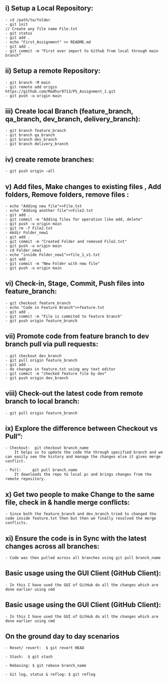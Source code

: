 ## i) Setup a Local Repository:
    - cd /path/to/folder
    - git init
    // Create any file name File.txt
    - git status
    - git add .
    - echo "First_Assignment" >> README.md
    - git add .
    - git commit -m "First ever import to Github from local through main branch”

## ii) Setup a remote Repository:
    - git branch -M main
    - git remote add origin https://github.com/Madhur9713/PS_Assignment_1.git
    - git push -u origin main

## iii) Create local Branch (feature_branch, qa_branch, dev_branch, delivery_branch):
    - git branch feature_branch
    - git branch qa_branch
    - git branch dev_branch
    - git branch delivery_branch

## iv) create remote branches:
    - git push origin –all

## v) Add files, Make changes to existing files , Add folders, Remove folders, remove files :
    - echo "Adding new file">>File.txt
    - echo "Adding another file">>File2.txt
    - git add .
    - git commit -m "Adding files for operation like add, delete"
    - git push -u origin main
    - git rm -f File2.txt
    - mkdir Folder_new1
    - git add .
    - git commit -m "Created Folder and removed File2.txt"
    - git push -u origin main
    - cd Folder_new1
    - echo "inside Folder_new1">>file_1_v1.txt
    - git add .
    - git commit -m "New Folder with new file"
    - git push -u origin main

## vi) Check-in, Stage, Commit, Push files into feature_branch:
    - git checkout feature_branch
    - echo "Code in Feature Branch">>feature.txt
    - git add .
    - git commit -m "File is commited to feature branch"
    - git push origin feature_branch

## vii) Promote code from feature branch to dev branch pull via pull requests:
    - git checkout dev_branch
    - git pull origin feature_branch
    - git add .
    - do changes in feature.txt using any text editor
    - git commit -m "checked feature file by dev"
    - git push origin dev_branch

## viii) Check-out the latest code from remote branch to local branch:
    - git pull origin feature_branch

## ix) Explore the difference between Checkout vs Pull”:
    - Checkout:	 git checkout branch_name
		It helps us to update the code the through specified branch and we can easily see the history and manage the changes else it gives merge conflict.
  
    - Pull:		git pull branch_name
		It downloads the repo to local pc and brings changes from the remote repository.

## x) Get two people to make Change to the same file, check in & handle merge conflicts:
    - Since both the feature_branch and dev_branch tried to changed the code inside feature.txt then but then we finally resolved the merge conflicts.

## xi) Ensure the code is in Sync with the latest changes across all branches:
    - Code was then pulled across all branches using git pull branch_name

## Basic usage using the GUI Client (GitHub Client):
    - In this I have used the GUI of GitHub do all the changes which are done earlier using cmd

## Basic usage using the GUI Client (GitHub Client):
    - In this I have used the GUI of GitHub do all the changes which are done earlier using cmd

## On the ground day to day scenarios
    - Reset/ revert:  $ git revert HEAD

    - Stash:  $ git stash

    - Rebasing: $ git rebase branch_name

    - Git log, status & reflog: $ git reflog







